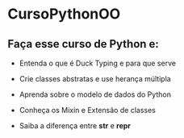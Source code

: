 # CursoPythonOO

## Faça esse curso de Python e:

- Entenda o que é Duck Typing e para que serve

- Crie classes abstratas e use herança múltipla

- Aprenda sobre o modelo de dados do Python

- Conheça os Mixin e Extensão de classes

- Saiba a diferença entre __str__ e __repr__
